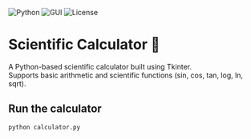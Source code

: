 ![Python](https://img.shields.io/badge/Python-3.x-blue.svg)
![GUI](https://img.shields.io/badge/GUI-Tkinter-green.svg)
![License](https://img.shields.io/badge/License-MIT-yellow.svg)

# Scientific Calculator 🧮

A Python-based scientific calculator built using Tkinter.  
Supports basic arithmetic and scientific functions (sin, cos, tan, log, ln, sqrt).  

## Run the calculator
```bash
python calculator.py

